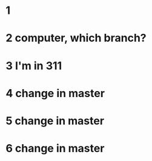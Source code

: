 # 1
# 2 computer, which branch?
# 3 I'm in 311
# 4 change in master
# 5 change in master
# 6 change in master
